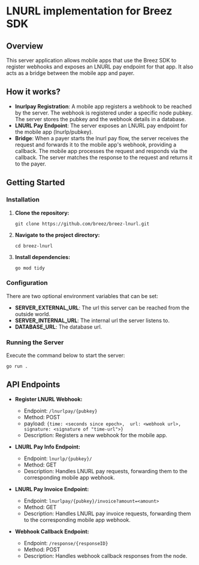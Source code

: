 
# LNURL implementation for Breez SDK

## Overview
This server application allows mobile apps that use the Breez SDK to register webhooks and exposes an LNURL pay endpoint for that app. It also acts as a bridge between the mobile app and payer.

## How it works?
- **lnurlpay Registration**: A mobile app registers a webhook to be reached by the server. The webhook is registered under a specific node pubkey. The server stores the pubkey and the webhook details in a database.
- **LNURL Pay Endpoint**: The server exposes an LNURL pay endpoint for the mobile app (lnurlp/pubkey).
- **Bridge**: When a payer starts the lnurl pay flow, the server receives the request and forwards it to the mobile app's webhook, providing a callback. The mobile app processes the request and responds via the callback. The server matches the response to the request and returns it to the payer.

## Getting Started

### Installation
1. **Clone the repository:**
   ```
   git clone https://github.com/breez/breez-lnurl.git
   ```
2. **Navigate to the project directory:**
   ```
   cd breez-lnurl
   ```

3. **Install dependencies:**
   ```
   go mod tidy
   ```

### Configuration
There are two optional environment variables that can be set:
- **SERVER_EXTERNAL_URL**: The url this server can be reached from the outside world.
- **SERVER_INTERNAL_URL**: The internal url the server listens to.
- **DATABASE_URL**: The database url.

### Running the Server
Execute the command below to start the server:
```
go run .
```

## API Endpoints
- **Register LNURL Webhook:**
  - Endpoint: `/lnurlpay/{pubkey}`
  - Method: POST
  - payload: `{time: <seconds since epoch>,  url: <webhook url>, signature: <signature of "time-url">}`
  - Description: Registers a new webhook for the mobile app.

- **LNURL Pay Info Endpoint:**
  - Endpoint: `lnurlp/{pubkey}/`
  - Method: GET
  - Description: Handles LNURL pay requests, forwarding them to the corresponding mobile app webhook.

- **LNURL Pay Invoice Endpoint:**
  - Endpoint: `lnurlpay/{pubkey}/invoice?amount=<amount>`
  - Method: GET
  - Description: Handles LNURL pay invoice requests, forwarding them to the corresponding mobile app webhook.

- **Webhook Callback Endpoint:**
  - Endpoint: `/response/{responseID}`
  - Method: POST
  - Description: Handles webhook callback responses from the node.
